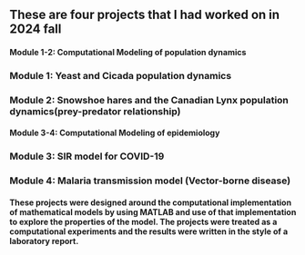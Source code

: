 ## These are four projects that I had worked on in 2024 fall

#### Module 1-2: Computational Modeling of population dynamics
### Module 1: Yeast and Cicada population dynamics
### Module 2: Snowshoe hares and the Canadian Lynx population dynamics(prey-predator relationship)

#### Module 3-4: Computational Modeling of epidemiology
### Module 3: SIR model for COVID-19
### Module 4: Malaria transmission model (Vector-borne disease)

#### These projects were designed around the computational implementation of mathematical models by using MATLAB and use of that implementation to explore the properties of the model. The projects were treated as a computational experiments and the results were written in the style of a laboratory report.
